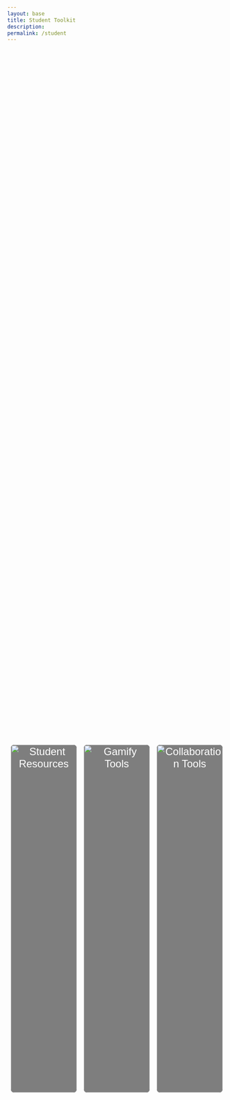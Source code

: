 ```yaml
---
layout: base 
title: Student Toolkit
description: 
permalink: /student
---
```


<div class="toolkit-buttons">
  <button class="toolkit-button" data-description="This page contains resources for students." data-authors="Author: John Doe">
    <img src="{{site.baseurl}}/images/testing_for_navbuttons/diddy1.avif" alt="Student Resources" />
  </button>
  <button class="toolkit-button" data-description="Gamify your learning experience with these tools." data-authors="Author: Jane Smith">
    <img src="{{site.baseurl}}/images/testing_for_navbuttons/diddy2.jpg" alt="Gamify Tools" />
  </button>
  <button class="toolkit-button" data-description="Explore collaboration resources." data-authors="Author: Alex Johnson">
    <img src="{{site.baseurl}}/images/testing_for_navbuttons/diddy3.jpg" alt="Collaboration Tools" />
  </button>
</div>

<style>
  .toolkit-buttons {
    display: flex;
    justify-content: space-around;
    align-items: center;
    height: 100vh;
    margin: 0;
  }

  .toolkit-button {
    width: 30%;
    height: 20%;
    background-color: rgba(0, 0, 0, 0.5);
    color: white;
    font-size: 1.5rem;
    border: none;
    border-radius: 8px;
    cursor: pointer;
    transition: background-color 0.3s ease, color 0.3s ease;
    position: relative;
    overflow: hidden;
    padding: 0;
  }

  .toolkit-button img {
    width: 100%;
    height: 100%;
    object-fit: cover;
    border-radius: 8px;
  }

  .toolkit-button:hover {
    background-color: rgba(255, 255, 255, 0.9);
    color: black;
  }

  .toolkit-button:hover::after {
    content: attr(data-description) "\000A" attr(data-authors);
    position: absolute;
    background: rgba(0, 0, 0, 0.8);
    color: white;
    padding: 10px;
    border-radius: 5px;
    top: 110%;
    left: 50%;
    transform: translateX(-50%);
    white-space: pre-line;
    width: max-content;
    text-align: center;
  }
</style>
